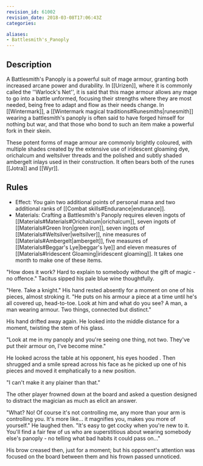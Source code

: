 ```yaml
---
revision_id: 61002
revision_date: 2018-03-08T17:06:43Z
categories:

aliases:
- Battlesmith's_Panoply
---
```



## Description
A Battlesmith's Panoply is a powerful suit of mage armour, granting both increased arcane power and durability. In [[Urizen]], where it is commonly called the ''Warlock's Net'', it is said that this mage armour allows any mage to go into a battle unformed, focusing their strengths where they are most needed, being free to adapt and flow as their needs change. In [[Wintermark]], a [[Wintermark magical traditions#Runesmiths|runesmith]] wearing a battlesmith's panoply is often said to have forged himself for nothing but war, and that those who bond to such an item make a powerful fork in their skein.

These potent forms of mage armour are commonly brightly coloured, with multiple shades created by the extensive use of iridescent gloaming dye, orichalcum and weltsilver threads and the polished and subtly shaded ambergelt inlays used in their construction. It often bears both of the runes [[Jotra]] and [[Wyr]].

## Rules

* Effect: You gain two additional points of personal mana and two additional ranks of [[Combat skills#Endurance|endurance]].
* Materials: Crafting a Battlesmith's Panoply requires eleven ingots of [[Materials#Materials#Orichalcum|orichalcum]], seven ingots of [[Materials#Green Iron|green iron]], seven ingots of [[Materials#Weltsilver|weltsilver]], nine measures of [[Materials#Ambergelt|ambergelt]], five measures of [[Materials#Beggar's Lye|beggar's lye]] and eleven measures of [[Materials#Iridescent Gloaming|iridescent gloaming]]. It takes one month to make one of these items.

"How does it work? Hard to explain to somebody without the gift of magic - no offence." Tacitus sipped his pale blue wine thoughtfully. 

"Here.  Take a knight." His hand rested absently for a moment on one of his pieces, almost stroking it. "He puts on his armour a piece at a time until he's all covered up, head-to-toe.  Look at him and what do you see?  A man, a man wearing armour. Two things, connected but distinct."

His hand drifted away again. He looked into the middle distance for a moment, twisting the stem of his glass. 

"Look at me in my panoply and you're seeing one thing, not two. They've put their armour on, I've become mine."

He looked across the table at his opponent, his eyes hooded . Then shrugged and a smile spread across his face as he picked up one of his pieces and moved it emphatically to a new position.

"I can't make it any plainer than that."

The other player frowned down at the board and asked a question designed to distract the magician as much as elicit an answer.

"What? No!  Of course it's not controlling me, any more than your arm is controlling you. It's more like... it magnifies you, makes you more of yourself." He laughed then. "It's easy to get cocky when you're new to it.  You'll find a fair few of us who are superstitious about wearing somebody else's panoply - no telling what bad habits it could pass on..."

His brow creased then, just for a moment; but his opponent's attention was focused on the board between them and his frown passed unnoticed.